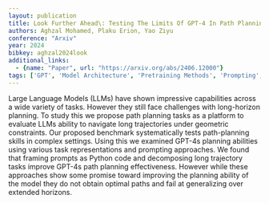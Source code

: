 ```yaml
---
layout: publication
title: Look Further Ahead\: Testing The Limits Of GPT-4 In Path Planning
authors: Aghzal Mohamed, Plaku Erion, Yao Ziyu
conference: "Arxiv"
year: 2024
bibkey: aghzal2024look
additional_links:
  - {name: "Paper", url: "https://arxiv.org/abs/2406.12000"}
tags: ['GPT', 'Model Architecture', 'Pretraining Methods', 'Prompting', 'Tools']
---
```

Large Language Models (LLMs) have shown impressive capabilities across a wide variety of tasks. However they still face challenges with long-horizon planning. To study this we propose path planning tasks as a platform to evaluate LLMs ability to navigate long trajectories under geometric constraints. Our proposed benchmark systematically tests path-planning skills in complex settings. Using this we examined GPT-4s planning abilities using various task representations and prompting approaches. We found that framing prompts as Python code and decomposing long trajectory tasks improve GPT-4s path planning effectiveness. However while these approaches show some promise toward improving the planning ability of the model they do not obtain optimal paths and fail at generalizing over extended horizons.
